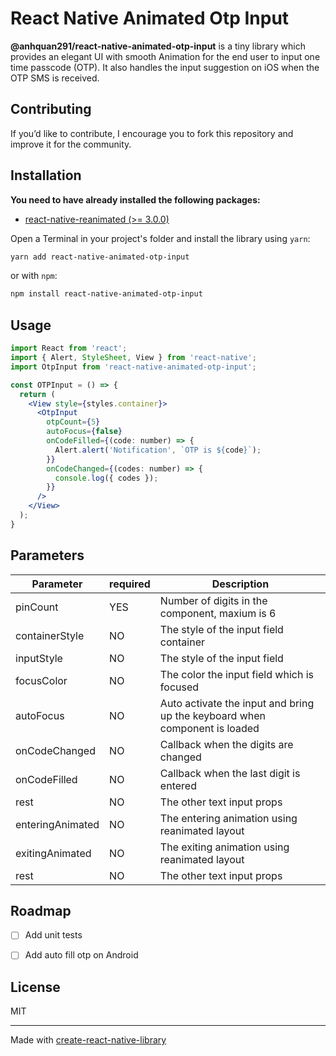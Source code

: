 # React Native Animated Otp Input

**@anhquan291/react-native-animated-otp-input** is a tiny library which provides an elegant UI with smooth Animation for the end user to input one time passcode (OTP). It also handles the input suggestion on iOS when the OTP SMS is received.

## Contributing
If you’d like to contribute, I encourage you to fork this repository and improve it for the community.


## Installation

**You need to have already installed the following packages:**

- [react-native-reanimated (>= 3.0.0)](https://docs.swmansion.com/react-native-reanimated/docs/installation)

Open a Terminal in your project's folder and install the library using `yarn`:

```sh
yarn add react-native-animated-otp-input
```

or with `npm`:

```sh
npm install react-native-animated-otp-input
```

## Usage

```jsx
import React from 'react';
import { Alert, StyleSheet, View } from 'react-native';
import OtpInput from 'react-native-animated-otp-input';

const OTPInput = () => {
  return (
    <View style={styles.container}>
      <OtpInput
        otpCount={5}
        autoFocus={false}
        onCodeFilled={(code: number) => {
          Alert.alert('Notification', `OTP is ${code}`);
        }}
        onCodeChanged={(codes: number) => {
          console.log({ codes });
        }}
      />
    </View>
  );
}
```

## Parameters

| Parameter               | required | Description                                                                                     |
| ----------------------- | -------- | ----------------------------------------------------------------------------------------------- |
| pinCount                | YES      | Number of digits in the component, maxium is 6                                                  |
| containerStyle          | NO       | The style of the input field container                                                          |
| inputStyle              | NO       | The style of the input field                                                                    |
| focusColor              | NO       | The color the input field which is focused                                                      |
| autoFocus               | NO       | Auto activate the input and bring up the keyboard when component is loaded                      |
| onCodeChanged           | NO       | Callback when the digits are changed                                                            |
| onCodeFilled            | NO       | Callback when the last digit is entered                                                         |
| rest                    | NO       | The other text input props                                                                      |
| enteringAnimated        | NO       | The entering animation using reanimated layout                                                  |
| exitingAnimated         | NO       | The exiting animation using reanimated layout                                                   |
| rest                    | NO       | The other text input props                                                                      |


## Roadmap

- [ ] Add unit tests
- [ ] Add auto fill otp on Android


## License

MIT

---

Made with [create-react-native-library](https://github.com/callstack/react-native-builder-bob)
